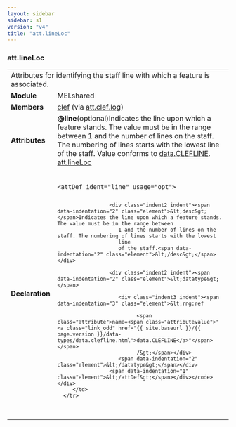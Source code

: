 ```yaml
---
layout: sidebar
sidebar: s1
version: "v4"
title: "att.lineLoc"
---
```

<div class="classSpec att">
   <h3 id="att.lineLoc">att.lineLoc</h3>
   <table class="wovenodd">
      <tr>
         <td colspan="2" class="wovenodd-col2">Attributes for identifying the staff line with which a feature is associated.</td>
      </tr>
      <tr>
         <td class="wovenodd-col1"><strong>Module</strong></td>
         <td class="wovenodd-col2">MEI.shared</td>
      </tr>
      <tr>
         <td class="wovenodd-col1"><strong>Members</strong></td>
         <td class="wovenodd-col2">
            <div class="parent">
               <div><a class="link_odd_elementSpec" href="{{ site.baseurl }}/{{ page.version }}/elements/clef.html">clef</a><span> (via <a class="link_odd_classSpec" href="{{ site.baseurl }}/{{ page.version }}/attribute-classes/att.clef.log.html">att.clef.log</a>)</span></div>
            </div>
         </td>
      </tr>
      <tr>
         <td class="wovenodd-col1"><strong>Attributes</strong></td>
         <td class="wovenodd-col2">
            <div class="attributeDef"><span class="attribute"><strong>@line</strong></span><span class="attributeUsage">(optional)</span><span class="attributeDesc">Indicates the line upon which a feature stands. The value must be in the range between
                  1 and the number of lines on the staff. The numbering of lines starts with the lowest
                  line
                  of the staff.</span>
               Value conforms to <a class="link_odd_classSpec" href="{{ site.baseurl }}/{{ page.version }}/data-types/data.clefline.html">data.CLEFLINE</a>.
               <span class="attributeClasses"><a class="link_odd" href="{{ site.baseurl }}/{{ page.version }}/attribute-classes/att.lineloc.html">att.lineLoc</a></span></div>
         </td>
      </tr>
      <tr>
         <td class="wovenodd-col1"><strong>Declaration</strong></td>
         <td class="wovenodd-col2">
            <div class="code" xml:space="preserve" data-lang="ODD"><code>
                  <div class="indent1 indent"><span data-indentation="1" class="element">&lt;attDef <span class="attribute">ident=</span><span class="attributevalue">"line"</span> <span class="attribute">usage=</span><span class="attributevalue">"opt"</span>&gt;</span>
                     
                     <div class="indent2 indent"><span data-indentation="2" class="element">&lt;desc&gt;</span>Indicates the line upon which a feature stands. The value must be in the range between
                        1 and the number of lines on the staff. The numbering of lines starts with the lowest
                        line
                        of the staff.<span data-indentation="2" class="element">&lt;/desc&gt;</span></div>
                     
                     <div class="indent2 indent"><span data-indentation="2" class="element">&lt;datatype&gt;</span>
                        
                        <div class="indent3 indent"><span data-indentation="3" class="element">&lt;rng:ref
                              
                              <span class="attribute">name=<span class="attributevalue">"<a class="link_odd" href="{{ site.baseurl }}/{{ page.version }}/data-types/data.clefline.html">data.CLEFLINE</a>"</span></span>
                              /&gt;</span></div>
                        <span data-indentation="2" class="element">&lt;/datatype&gt;</span></div>
                     <span data-indentation="1" class="element">&lt;/attDef&gt;</span></div></code></div>
         </td>
      </tr>
   </table>
</div>
